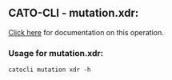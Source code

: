 
## CATO-CLI - mutation.xdr:
[Click here](https://api.catonetworks.com/documentation/#mutation-xdr) for documentation on this operation.

### Usage for mutation.xdr:

`catocli mutation xdr -h`
